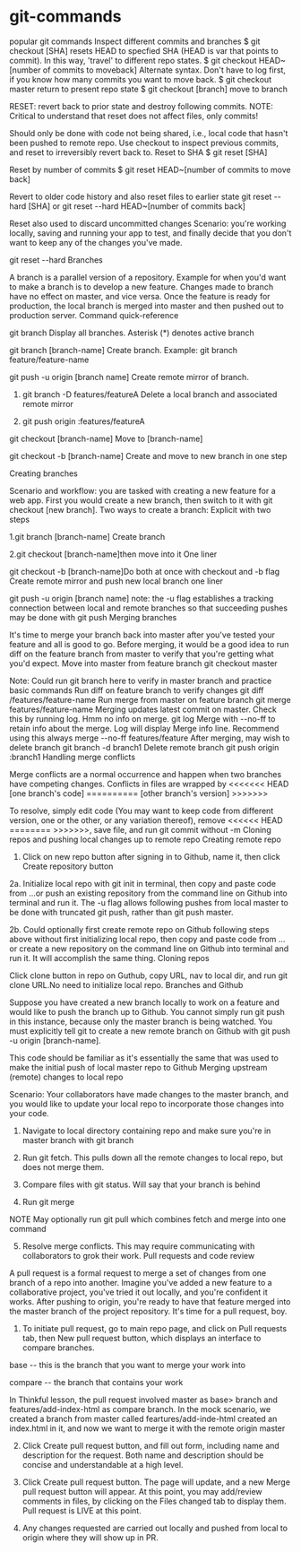 # git-commands
popular git commands
Inspect different commits and branches
$ git checkout [SHA] resets HEAD to specfied SHA (HEAD is var that points to commit). In this way, 'travel' to different repo states.
$ git checkout HEAD~[number of commits to moveback] Alternate syntax. Don't have to log first, if you know how many commits you want to move back. $ git checkout master return to present repo state $ git checkout [branch] move to branch

RESET: revert back to prior state and destroy following commits.
NOTE: Critical to understand that reset does not affect files, only commits!

Should only be done with code not being shared, i.e., local code that hasn't been pushed to remote repo. Use checkout to inspect previous commits, and reset to irreversibly revert back to.
Reset to SHA
$ git reset [SHA]

Reset by number of commits
$ git reset HEAD~[number of commits to move back]

Revert to older code history and also reset files to earlier state
git reset --hard [SHA] or git reset --hard HEAD~[number of commits back]

Reset also used to discard uncommitted changes
Scenario: you're working locally, saving and running your app to test, and finally decide that you don't want to keep any of the changes you've made.

git reset --hard
Branches

A branch is a parallel version of a repository. Example for when you'd want to make a branch is to develop a new feature. Changes made to branch have no effect on master, and vice versa. Once the feature is ready for production, the local branch is merged into master and then pushed out to production server.
Command quick-reference

git branch Display all branches. Asterisk (*) denotes active branch

git branch [branch-name] Create branch. Example: git branch feature/feature-name

git push -u origin [branch name] Create remote mirror of branch.

1. git branch -D features/featureA Delete a local branch and associated remote mirror

2. git push origin :features/featureA

git checkout [branch-name] Move to [branch-name]

git checkout -b [branch-name] Create and move to new branch in one step

Creating branches

Scenario and workflow: you are tasked with creating a new feature for a web app. First you would create a new branch, then switch to it with git checkout [new branch].
Two ways to create a branch:
Explicit with two steps

1.git branch [branch-name] Create branch

2.git checkout [branch-name]then move into it
One liner

git checkout -b [branch-name]Do both at once with checkout and -b flag
Create remote mirror and push new local branch one liner

git push -u origin [branch name]
note: the -u flag establishes a tracking connection between local and remote branches so that succeeding pushes may be done with git push
Merging branches

It's time to merge your branch back into master after you've tested your feature and all is good to go. Before merging, it would be a good idea to run diff on the feature branch from master to verify that you're getting what you'd expect.
Move into master from feature branch
git checkout master

Note: Could run git branch here to verify in master branch and practice basic commands
Run diff on feature branch to verify changes
git diff /features/feature-name
Run merge from master on feature branch
git merge features/feature-name
Merging updates latest commit on master. Check this by running log. Hmm no info on merge.
git log
Merge with --no-ff to retain info about the merge. Log will display Merge info line. Recommend using this always
merge --no-ff features/feature
After merging, may wish to delete branch
git branch -d branch1
Delete remote branch
git push origin :branch1
Handling merge conflicts

Merge conflicts are a normal occurrence and happen when two branches have competing changes. Conflicts in files are wrapped by <<<<<<< HEAD [one branch's code] ========== [other branch's version] >>>>>>>

To resolve, simply edit code (You may want to keep code from different version, one or the other, or any variation thereof), remove <<<<<< HEAD ======== >>>>>>>, save file, and run git commit without -m
Cloning repos and pushing local changes up to remote repo
Creating remote repo

1. Click on new repo button after signing in to Github, name it, then click Create repository button

2a. Initialize local repo with git init in terminal, then copy and paste code from …or push an existing repository from the command line on Github into terminal and run it. The -u flag allows following pushes from local master to be done with truncated git push, rather than git push master.

2b. Could optionally first create remote repo on Github following steps above without first initializing local repo, then copy and paste code from …or create a new repository on the command line on Github into terminal and run it. It will accomplish the same thing.
Cloning repos

Click clone button in repo on Guthub, copy URL, nav to local dir, and run git clone URL.No need to initialize local repo.
Branches and Github

Suppose you have created a new branch locally to work on a feature and would like to push the branch up to Github. You cannot simply run git push in this instance, because only the master branch is being watched. You must explicitly tell git to create a new remote branch on Github with git push -u origin [branch-name].

This code should be familiar as it's essentially the same that was used to make the initial push of local master repo to Github
Merging upstream (remote) changes to local repo

Scenario: Your collaborators have made changes to the master branch, and you would like to update your local repo to incorporate those changes into your code.

1. Navigate to local directory containing repo and make sure you're in master branch with git branch

2. Run git fetch. This pulls down all the remote changes to local repo, but does not merge them.

3. Compare files with git status. Will say that your branch is behind

4. Run git merge

NOTE
May optionally run git pull which combines fetch and merge into one command

5. Resolve merge conflicts. This may require communicating with collaborators to grok their work.
Pull requests and code review

A pull request is a formal request to merge a set of changes from one branch of a repo into another. Imagine you've added a new feature to a collaborative project, you've tried it out locally, and you're confident it works. After pushing to origin, you're ready to have that feature merged into the master branch of the project repository. It's time for a pull request, boy.

1. To initiate pull request, go to main repo page, and click on Pull requests tab, then New pull request button, which displays an interface to compare branches.

base -- this is the branch that you want to merge your work into

compare -- the branch that contains your work

In Thinkful lesson, the pull request involved master as base> branch and features/add-index-html as compare branch. In the mock scenario, we created a branch from master called feartures/add-inde-html created an index.html in it, and now we want to merge it with the remote origin master

2. Click Create pull request button, and fill out form, including name and description for the request. Both name and description should be concise and understandable at a high level.

3. Click Create pull request button. The page will update, and a new Merge pull request button will appear. At this point, you may add/review comments in files, by clicking on the Files changed tab to display them. Pull request is LIVE at this point.

4. Any changes requested are carried out locally and pushed from local to origin where they will show up in PR.
